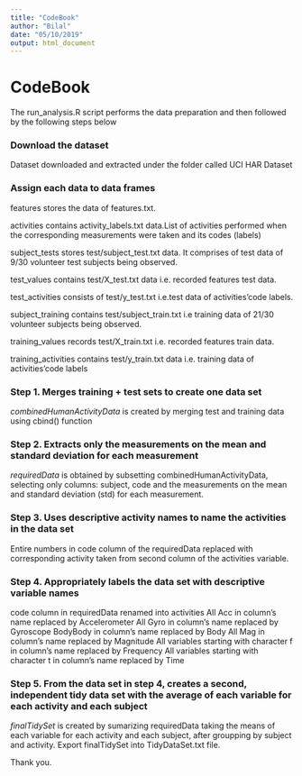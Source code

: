 ```yaml
---
title: "CodeBook"
author: "Bilal"
date: "05/10/2019"
output: html_document
---
```



# CodeBook

The run_analysis.R script performs the data preparation and then followed by the following steps below

### Download the dataset
Dataset downloaded and extracted under the folder called UCI HAR Dataset

### Assign each data to data frames
features stores the data of features.txt.

activities contains activity_labels.txt data.List of activities performed when the corresponding measurements were taken and its codes (labels)

subject_tests stores test/subject_test.txt data. It comprises of test data of 9/30 volunteer test subjects being observed.

test_values contains test/X_test.txt data i.e. recorded features test data.

test_activities consists of test/y_test.txt i.e.test data of activities’code labels.

subject_training contains test/subject_train.txt i.e training data of 21/30 volunteer subjects being observed.

training_values records test/X_train.txt i.e. recorded features train data.

training_activities contains test/y_train.txt data i.e. training data of activities’code labels

### Step 1. Merges training + test sets to create one data set

*combinedHumanActivityData* is created by merging test and training data using cbind() function

### Step 2. Extracts only the measurements on the mean and standard deviation for each measurement
*requiredData* is obtained by subsetting combinedHumanActivityData, selecting only columns: subject, code and the measurements on the mean and standard deviation (std) for each measurement.

### Step 3. Uses descriptive activity names to name the activities in the data set
Entire numbers in code column of the requiredData replaced with corresponding activity taken from second column of the activities variable.

### Step 4. Appropriately labels the data set with descriptive variable names
code column in requiredData renamed into activities
All Acc in column’s name replaced by Accelerometer
All Gyro in column’s name replaced by Gyroscope
BodyBody in column’s name replaced by Body
All Mag in column’s name replaced by Magnitude
All variables starting with character f in column’s name replaced by Frequency
All variables starting with character t in column’s name replaced by Time

### Step 5. From the data set in step 4, creates a second, independent tidy data set with the average of each variable for each activity and each subject
*finalTidySet* is created by sumarizing requiredData taking the means of each variable for each activity and each subject, after groupping by subject and activity.
Export finalTidySet into TidyDataSet.txt file.

Thank you. 